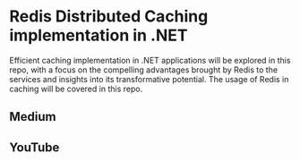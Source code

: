# Redis Distributed Caching implementation in .NET
Efficient caching implementation in .NET applications will be explored in this repo, with a focus on the compelling advantages brought by Redis to the services and insights into its transformative potential.
The usage of Redis in caching will be covered in this repo.

## Medium

## YouTube
